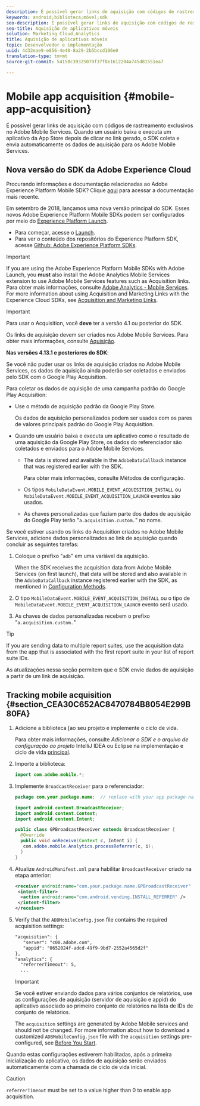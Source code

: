 ```yaml
---
description: É possível gerar links de aquisição com códigos de rastreamento exclusivos no Adobe Mobile Services. Quando um usuário baixa e executa um aplicativo da App Store depois de clicar no link gerado, o SDK coleta e envia automaticamente os dados de aquisição para os Adobe Mobile Services.
keywords: android;biblioteca;móvel;sdk
seo-description: É possível gerar links de aquisição com códigos de rastreamento exclusivos no Adobe Mobile Services. When a user downloads and runs an app from the App store after clicking on the generated link, the SDK automatically collects and sends the acquisition data to Adobe Mobile services.
seo-title: Aquisição de aplicativos móveis
solution: Marketing Cloud,Analytics
title: Aquisição de aplicativos móveis
topic: Desenvolvedor e implementação
uuid: 4d32eae9-e856-4e40-8a29-2b5bccd106e0
translation-type: tm+mt
source-git-commit: 54150c39325070f37f8e1612204a745d81551ea7

---
```



# Mobile app acquisition {#mobile-app-acquisition}

É possível gerar links de aquisição com códigos de rastreamento exclusivos no Adobe Mobile Services. Quando um usuário baixa e executa um aplicativo da App Store depois de clicar no link gerado, o SDK coleta e envia automaticamente os dados de aquisição para os Adobe Mobile Services.

## Nova versão do SDK da Adobe Experience Cloud

Procurando informações e documentação relacionadas ao Adobe Experience Platform Mobile SDK? Clique [aqui](https://aep-sdks.gitbook.io/docs/) para acessar a documentação mais recente.

Em setembro de 2018, lançamos uma nova versão principal do SDK. Esses novos Adobe Experience Platform Mobile SDKs podem ser configurados por meio do [Experience Platform Launch](https://www.adobe.com/experience-platform/launch.html).

* Para começar, acesse o [Launch](https://launch.adobe.com/).
* Para ver o conteúdo dos repositórios do Experience Platform SDK, acesse [Github: Adobe Experience Platform SDKs](https://github.com/Adobe-Marketing-Cloud/acp-sdks).

>[!IMPORTANT]
>
> If you are using the Adobe Experience Platform Mobile SDKs with Adobe Launch, you **must** also install the Adobe Analytics Mobile Services extension to use Adobe Mobile Services features such as Acquisition links. Para obter mais informações, consulte [Adobe Analytics - Mobile Services](https://aep-sdks.gitbook.io/docs/using-mobile-extensions/adobe-analytics-mobile-services). For more information about using Acquisition and Marketing Links with the Experience Cloud SDKs, see [Acquisition and Marketing Links](https://aep-sdks.gitbook.io/docs/using-mobile-extensions/adobe-analytics-mobile-services#acquisition-and-marketing-links).

>[!IMPORTANT]
>
>Para usar o Acquisition, você **deve** ter a versão 4.1 ou posterior do SDK.

Os links de aquisição devem ser criados nos Adobe Mobile Services. Para obter mais informações, consulte [Aquisição](/help/using/acquisition-main/acquisition-main.md).

**Nas versões 4.13.1 e posteriores do SDK**:

Se você não puder usar os links de aquisição criados no Adobe Mobile Services, os dados de aquisição ainda poderão ser coletados e enviados pelo SDK com o Google Play Acquisition.

Para coletar os dados de aquisição de uma campanha padrão do Google Play Acquisition:

* Use o método de aquisição padrão da Google Play Store.

   Os dados de aquisição personalizados podem ser usados com os pares de valores principais padrão do Google Play Acquisition.

* Quando um usuário baixa e executa um aplicativo como o resultado de uma aquisição da Google Play Store, os dados do referenciador são coletados e enviados para o Adobe Mobile Services.

   * The data is stored and available in the `AdobeDataCallback` instance that was registered earlier with the SDK.

      Para obter mais informações, consulte Métodos [](/help/android/configuration/methods.md)de configuração.

   * Os tipos `MobileDataEvent.MOBILE_EVENT_ACQUISITION_INSTALL` ou `MobileDataEvent.MOBILE_EVENT_ACQUISITION_LAUNCH` eventos são usados.

   * As chaves personalizadas que faziam parte dos dados de aquisição do Google Play terão "`a.acquisition.custom.`" no nome.

Se você estiver usando os links do Acquisition criados no Adobe Mobile Services, adicione dados personalizados ao link de aquisição quando concluir as seguintes tarefas:

1. Coloque o prefixo "`adb`" em uma variável da aquisição.

   When the SDK receives the acquisition data from Adobe Mobile Services (on first launch), that data will be stored and also available in the `AdobeDataCallback` instance registered earlier with the SDK, as mentioned in [Configuration Methods](/help/android/configuration/methods.md).

1. O tipo `MobileDataEvent.MOBILE_EVENT_ACQUISITION_INSTALL` ou o tipo de `MobileDataEvent.MOBILE_EVENT_ACQUISITION_LAUNCH` evento será usado.

1. As chaves de dados personalizadas recebem o prefixo "`a.acquisition.custom.`"

>[!TIP]
>
>If you are sending data to multiple report suites, use the acquisition data from the app that is associated with the first report suite in your list of report suite IDs.

As atualizações nessa seção permitem que o SDK envie dados de aquisição a partir de um link de aquisição.

## Tracking mobile acquisition {#section_CEA30C652AC8470784B8054E299B80FA}

1. Adicione a biblioteca [ao seu projeto e implemente o ciclo de vida.

   Para obter mais informações, consulte *Adicionar o SDK e o arquivo de configuração ao projeto* IntelliJ IDEA ou Eclipse na implementação e ciclo de vida [principal](/help/android/getting-started/dev-qs.md).

1. Importe a biblioteca:

   ```java
   import com.adobe.mobile.*;
   ```

1. Implemente `BroadcastReceiver` para o referenciador:

   ```java
   package com.your.package.name;  // replace with your app package name 
   
   import android.content.BroadcastReceiver; 
   import android.content.Context; 
   import android.content.Intent; 
   
   public class GPBroadcastReceiver extends BroadcastReceiver { 
     @Override 
     public void onReceive(Context c, Intent i) { 
      com.adobe.mobile.Analytics.processReferrer(c, i); 
     } 
   }
   ```

1. Atualize `AndroidManifest.xml` para habilitar `BroadcastReceiver` criado na etapa anterior:

   ```xml
   <receiver android:name="com.your.package.name.GPBroadcastReceiver" android:exported="true"> 
    <intent-filter> 
     <action android:name="com.android.vending.INSTALL_REFERRER" /> 
    </intent-filter> 
   </receiver>
   ```

1. Verify that the `ADBMobileConfig.json` file contains the required acquisition settings:

   ```xml
   "acquisition": { 
      "server": "c00.adobe.com", 
      "appid": "0652024f-adcd-49f9-9bd7-2552a4565d2f" 
   }, 
   "analytics": { 
     "referrerTimeout": 5, 
     ...
   ```

   >[!IMPORTANT]
   >
   >Se você estiver enviando dados para vários conjuntos de relatórios, use as configurações de aquisição (servidor de aquisição e appid) do aplicativo associado ao primeiro conjunto de relatórios na lista de IDs de conjunto de relatórios.

   The `acquisition` settings are generated by Adobe Mobile services and should not be changed. For more information about how to download a customized `ADBMobileConfig.json` file with the `acquisition` settings pre-configured, see [Before You Start](/help/android/getting-started/requirements.md).

Quando estas configurações estiverem habilitadas, após a primeira inicialização do aplicativo, os dados de aquisição serão enviados automaticamente com a chamada de ciclo de vida inicial.

>[!CAUTION]
>
>`referrerTimeout` must be set to a value higher than 0 to enable app acquisition.
